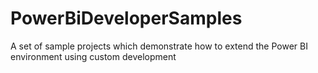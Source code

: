 # PowerBiDeveloperSamples
A set of sample projects which demonstrate how to extend the Power BI environment using custom development
